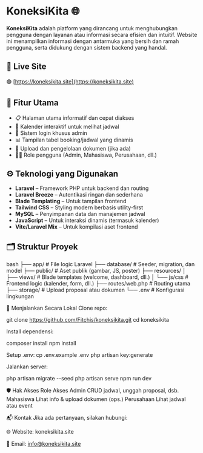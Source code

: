 # KoneksiKita 🌐

**KoneksiKita** adalah platform yang dirancang untuk menghubungkan pengguna dengan layanan atau informasi secara efisien dan intuitif. Website ini menampilkan informasi dengan antarmuka yang bersih dan ramah pengguna, serta didukung dengan sistem backend yang handal.

## 🔗 Live Site

🟢 [https://koneksikita.site](https://koneksikita.site)

## 🧩 Fitur Utama

- 📋 Halaman utama informatif dan cepat diakses
- 📆 Kalender interaktif untuk melihat jadwal
- 🔐 Sistem login khusus admin
- 📊 Tampilan tabel booking/jadwal yang dinamis
- 📁 Upload dan pengelolaan dokumen (jika ada)
- 🧑‍💼 Role pengguna (Admin, Mahasiswa, Perusahaan, dll.)

## ⚙️ Teknologi yang Digunakan

- **Laravel** – Framework PHP untuk backend dan routing
- **Laravel Breeze** – Autentikasi ringan dan sederhana
- **Blade Templating** – Untuk tampilan frontend
- **Tailwind CSS** – Styling modern berbasis utility-first
- **MySQL** – Penyimpanan data dan manajemen jadwal
- **JavaScript** – Untuk interaksi dinamis (termasuk kalender)
- **Vite/Laravel Mix** – Untuk kompilasi aset frontend

## 🗂️ Struktur Proyek

bash
├── app/                 # File logic Laravel
├── database/            # Seeder, migration, dan model
├── public/              # Aset publik (gambar, JS, poster)
├── resources/
│   ├── views/           # Blade templates (welcome, dashboard, dll.)
│   └── js/css           # Frontend logic (kalender, form, dll.)
├── routes/web.php       # Routing utama
├── storage/             # Upload proposal atau dokumen
└── .env                 # Konfigurasi lingkungan

🚀 Menjalankan Secara Lokal
Clone repo:

git clone https://github.com/Fitchis/koneksikita.git
cd koneksikita

Install dependensi:

composer install
npm install

Setup .env:
cp .env.example .env
php artisan key:generate

Jalankan server:

php artisan migrate --seed
php artisan serve
npm run dev


🛡️ Hak Akses
Role	Akses
Admin	CRUD jadwal, unggah proposal, dsb.
Mahasiswa	Lihat info & upload dokumen (ops.)
Perusahaan	Lihat jadwal atau event

📬 Kontak
Jika ada pertanyaan, silakan hubungi:

🌐 Website: koneksikita.site

📧 Email: info@koneksikita.site

